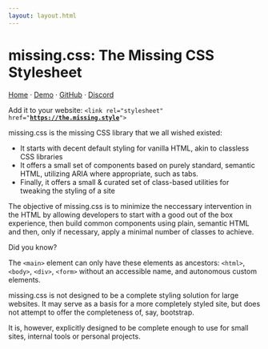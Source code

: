 ```yaml
---
layout: layout.html
---
```


<main>

<big-screen>
<div>

# <all-caps>missing<wbr>.css<v-h>:</v-h></all-caps> <sub-title>The Missing CSS Stylesheet</sub-title>

<nav>

[Home](/) &middot;
[Demo](/demos/) &middot;
[GitHub](https://github.com/bigskysoftware/missing) &middot;
[Discord](https://htmx.org/discord)

</nav>

Add it to your website: <code>&lt;link rel="stylesheet" href="<strong>https://the.missing.style</strong>"></code>

</div>
</big-screen>

missing.css is the missing CSS library that we all wished existed:

  * It starts with decent default styling for vanilla HTML, akin to classless CSS libraries
  * It offers a small set of components based on purely standard, semantic HTML, utilizing ARIA where appropriate, such as tabs.
  * Finally, it offers a small & curated set of class-based utilities for tweaking the styling of a site

The objective of missing.css is to minimize the neccessary intervention in the HTML by allowing developers to
start with a good out of the box experience, then build common components using plain, semantic HTML and
then, only if necessary, apply a minimal number of classes to achieve.

<aside class="missing-card info">
<block-label>Did you know?</block-label>

The `<main>` element can only have these elements as ancestors:
`<html>`, `<body>`, `<div>`, `<form>` without an accessible name, and autonomous custom elements.

</aside>

missing.css is not designed to be a complete styling solution for large websites.  It may serve as a basis
for a more completely styled site, but does not attempt to offer the completeness of, say, bootstrap.

It is, however, explicitly designed to be complete enough to use for small sites, internal tools or
personal projects.

</main>

